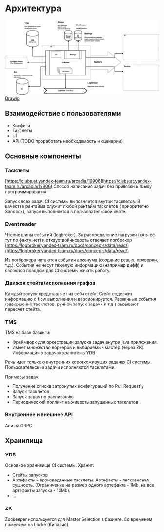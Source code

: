 # Архитектура

![Архитектура](img/ci-arch.png)
[Drawio](https://drawio.yandex-team.ru/?lightbox=1&highlight=0000ff&edit=_blank&layers=1&nav=1#R7Vxbc6M2FP41niYP8SCJ66OJk3anyUymyUy7%2B4Zt2aZLkAs4sffXV4CEJSRibHDizO4%2BsOLoApybzvmO4gG6ft78ngSr5T2Z4WgAjdlmgMYDCKHrOfS%2FnLItKQA4ZklZJOGM0XaEx%2FAHZkSDUdfhDKfSwIyQKAtXMnFK4hhPM4kWJAl5lYfNSSQ%2FdRUssEJ4nAaRSv07nGXLkupCZ0f%2FA4eLJX8ysL2yZxJMvy8Sso7Z8wYQzYt%2FZfdzwNdiH5ougxl5FUjoZoCuE0KysvW8ucZRzlzOtnLebUNv9d4JjrM2E0xUzngJojXmr1y8WLblzKDvuMqb8whvRjlzB8jH8Yw1x9MoSNNwSonL7DmiBECb8zCKrklEkmIJzgPkp1lCvlc8LUaSOGMKAOxyZd5teeU960bm0HYo5ZXPBpRdvvrFjAl4VpNxluAgG6WPYbzgn7ZjOdVlTJ5xlmzpyNedzC0mqKUgbk5LcBRk4Yv8lICp3qJarnrCAwnpO0KD2YnNtZ1ZCXIceYmUrJMpZrNEIdYWct09C2VBssCZshBtCJ%2B9IxU60qAvpkZf7Igyxp%2FQxiJvPAXp9whnnE6XrLp%2BSxXtyvAmk3UnwWn4I5gUAwx6v8rfu%2FgSyx9YY0oJonAR56pHZY6pivkvOMlCar4j1vEczmb5fD8KJjjyK6PUqWRdAVWFqoyEPgVvdA6IvW2zRrFZV8bQlEQFu2kSH0Lm8xR3lS3cL9qvY18n1mpcwikX29lkuL3Khsn6Uu1tdDHTbRTGs0Kkr8sww4%2BrYJrTX%2Bk%2BIyvJJBcnnt1NOEH2LG96BkWOjfICNRMF3G8LHsJzVQ8BkNEsQ0lEb8hD55pr8rgn8SLQ8VeV0cX92L%2F8NIw3%2BZQ3GG9rXLPbA99buLhvf7Y0g8cgnk3I5jPbgGXst4FTicJuFMUSSNyz%2F1vnIVPhzK%2FSwpuP6ABgrza7zrqc8sHHr%2FKNkD8xXuFEUIVyRcUI85eViauj3wXq3uU%2BSPONEBqPOKLbUUji%2FS%2B1atREdUsuFYvvnjGJcS3GY6SU6ioNr%2FLYbXf3RKjejq%2Bg0aDRhOriPCpiySXdt3GcxwClarMIoA8trnly21KUuHLaulivixZ7%2Bx3KHVn4OYsTvV8xLm5ecKEg%2Fjpt9uJUCXKGUp0M6UvmLqQgPezu97mUebjBPN5WPYrZjyyghYaWJA3LdYeqQJAu%2BDZ7EAhodvFd%2FIq0G7%2BH2Q%2BodXhmfvVpGwzcWzq0aFjF1Si6yuu4uFpC2xWm0FvIuygRFVcoLCJOFJdCxfWGPxewW9YuF6kot9qn%2B8GPUGbcL49VaL8r2Yipbrtaj9XHvguskxiInD58LvNwG3S66i2ubLAjrHwrWFRpHiM%2BvbC6an3W8IVeJI%2F8ZSCigbievIdo7MPU2Ifdh304GvuosTxHHFbtP7MJSzgEt6oAWFvijM51II7kiKzpx3cY%2B3kj68KemETFDGdBuixmA70mOQ08bsZlTGdomi50LNeGhu16tsowD8hDTsU%2BoGFfHYZ50IeJvRl9e4BNJ7u9lt5ePoIAGkQkCQAOTUP8B7vLQ2fpNXFcf8kzry0NtZ9byYWH66uETHGaHmoBDXn94UoP5ZQIearSQw24Rbfb7my1WqCNamDYI0%2F74CBAchrDgWIpRNP4WdvpgYG6rLLlFtT0oT3uQY5dS%2FGA42hSPAA0fpTrRif2qBHsXZ5I%2F4WDHFvrtCGpHK2EcZBHA4Y5tBxgQpdfVV5wo%2BzECxVGOw9ecF0ZSkzgisyRGp3avBfnVO9%2FVpwD5lDgAeD%2Bh5ucxh29E%2BNsNQgcPXzpm2GHe2yoIE%2BmRr1cHe5kducKcBUO5FXqR3ZLkmxJFiQOopsdtRZNCfzAmzD7JycPocVuv7JRlEPJtuyz%2BO1XNu1fnGVbBvEF64zk6Vr14DtSZHYHFhPKQrUUL5UlZ6ZQJalWkFdldFgVdJQkwVYYwMrEu5VrVXLTkktK0PFqsitXPLZ8yneyvoXrnLdwzbMQroWMkwq3Oq%2FTr3BFyTIrPivhwr6F29ZTwuYsuAsAqWYUb4GQOXzoCrjdrYDG%2Bc2oYUE5ElR3GTypwRFN3qYDnIGEt4twJpTRymIKNC4UxHIkzATKm5Wr2zogtA22abT7gBLhrD2UDbv8aXFNy3HruRNS8SigC1L6AKA0eWQXV9fgz4xO%2Fmy3O4qbY0OQqHo6S%2BPqvA9zdc3nfLq4Ol1FeZ%2Bzg4InKj2DK%2FivW7mGwkseuynGoF4FpNfSt%2FhC3aSc4v209m0bShKCtEmuLjkz3R40Tlf%2BbgkdNXxsj8iRVz9vpCns0EEqa6rKQyfe6CqfXbLWg6sXlXQOwpJOyJHmQ1i7gsTTpy5IHMdyXfEd9sHwDsju%2B5sn8nRHd06njkhFlt7bQI8Ce0%2FIkRYVQ3YO9XNb6eHwqAqA6k4E9GG0qN%2BomcW3vK0FCKRwuoSJPgAhYLb%2FwfiPW8N%2FkAlE6e0fb7g1aXfDi1CLTXOUTNudIlc061yPisNaWAvUyO10fy3RXKjvkkbJQtqTQI2azpW5AmZUwimejBOJR8LGAgziCiCJCpXYcj5lCGCOrQBMhnJczVLOlf0kiRgv15uOop%2FAsVQFtVEP%2Bnma2o%2B0QTjSBlHBL2Xnx%2BwP3BF%2B8P4AbflInMlCg6b9oYoJjhxvMTXqbT8565zgypYdP4Iaw9LhlaCPo0Tmh2cE6KiM4IQcaZERXJN4Hi7WCR7kfzWUvISUGerfrz2FxZ8V5cjeOEynuVveXn7qLOIAWXE8vt0mAYweohjzHdII5600An7QNmGcxTZRTwv2uX1lvAVq0u7m9k3rJEHDm2cKHKVOk1JJZerPPRTk2zDiyx%2BnNbrfgGilRUinRk7fatTacO2TSEoyXKsuCx5hC4LoVldTf4yjOZY81tT55tSzqSu2CeopfstfxegaWvLnNPkMAKy3xh%2FqM%2Bjt7udiyuG7H%2BVBN%2F8D)

## Взаимодействие с пользователями
- Конфиги
- Такслеты
- UI
- API (TODO проработать необходимость и сценарии)

## Основные компоненты

### Тасклеты
[https://clubs.at.yandex-team.ru/arcadia/19906](https://clubs.at.yandex-team.ru/arcadia/19906)
Способ написания задач без привязки к языку программирования

Запуск всех задач CI системы выполняется внутри тасклетов. В качестве рантайма служит любой рантайм тасклетов (
приоритетно Sandbox), запуск выполняется в пользовательской квоте.

### Event reader

Чтение шины событий (logbroker). За распределение нагрузки (хотя её тут по факту нет) и откауствойчисвость отвечает
логброкер
[https://logbroker.yandex-team.ru/docs/concepts/data/read/](https://logbroker.yandex-team.ru/docs/concepts/data/read/)

Из логброкера читаются события арканума (создание ревью, проверки, т.д.). События не несут тяжелую информацию (например
дифф) и являются поводом для CI системы начать работу.

### Движок стейта/исполнения графов
Каждый запуск представляет из себя стейт. Стейт содержит информацию о flow выполнения и версионируется.
Различные события (завершение тасклетов, ручной запуск задачи и т.д.) вызывают пересчет стейта.

### TMS
TMS на базе базинги:

- Фреймворк для оркестрации запуска задач внутри java приложения.
- Имеет множество воркеров и выбираемый мастер (через ZK). Информация о задачах хранится в YDB

Речь идет только о внутренних короткоживущих задачах CI системы. Пользовательские задачи исполняются тасклетами.

Примеры задач:
- Получение списка затронутых конфигураций по Pull Request'у
- Запуск тасклетов
- Запуск задач по расписанию
- Периодический поллинг на живость запущенных тасклетов

### Внутреннее и внешнее API
Апи на GRPC

## Хранилища
### YDB
Основное хранилище CI системы.
Хранит:
- Стейты запусков
- Артефакты - произведенные тасклеты. Артефакты - легковесная сущность. (Ограничение на размер одного артефакта - 1Mb, на все артефакты запуска - 10Mb).
- ...

### ZK
Zookeeper используется для Master Selection в базинге. Со временем поменяем на Locke (Кипарис).


